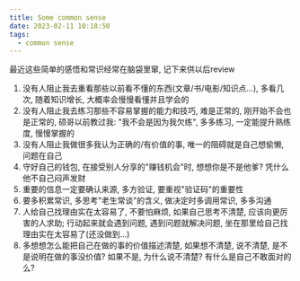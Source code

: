 ```yaml
---
title: Some common sense
date: 2023-02-11 10:18:50
tags:
  - common sense
---
```


最近这些简单的感悟和常识经常在脑袋里窜, 记下来供以后review

1. 没有人阻止我去重看那些以前看不懂的东西(文章/书/电影/知识点...), 多看几次, 随着知识增长, 大概率会慢慢看懂并且学会的
2. 没有人阻止我去练习那些不容易掌握的能力和技巧, 难是正常的, 刚开始不会也是正常的, 硕哥以前教过我: "我不会是因为我欠练", 多多练习, 一定能提升熟练度, 慢慢掌握的
3. 没有人阻止我做很多我认为正确的/有价值的事, 唯一的阻碍就是自己想偷懒, 问题在自己
4. 守好自己的钱包, 在接受别人分享的"赚钱机会"时, 想想你是不是他爹? 凭什么他不自己闷声发财
5. 重要的信息一定要确认来源, 多方验证, 要重视"验证码"的重要性
6. 要多积累常识, 多思考"老生常谈"的含义, 做决定时多调用常识, 多多沟通
7. 人给自己找理由实在太容易了, 不要怕麻烦, 如果自己思考不清楚, 应该向更厉害的人求助; 行动起来就会遇到问题, 遇到问题就解决问题, 坐在那里给自己找理由实在太容易了(还没做到...)
8. 多想想怎么能把自己在做的事的价值描述清楚, 如果想不清楚, 说不清楚, 是不是说明在做的事没价值? 如果不是, 为什么说不清楚? 有什么是自己不敢面对的么?
